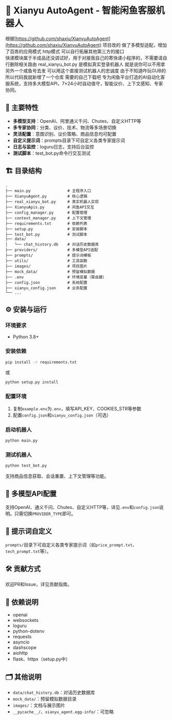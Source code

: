 # 🚀 Xianyu AutoAgent - 智能闲鱼客服机器人
根据[https://github.com/shaxiu/XianyuAutoAgent](https://github.com/shaxiu/XianyuAutoAgent) 项目改的 
做了多模型适配，增加了百炼的应用模式 http模式 可以自行拓展其他第三方的接口  
快递模块属于半成品还没调试好，用于对接我自己的寄快递小程序的，不需要请自行删除相关路由
real_xianyu_bot.py 是模拟真实登录机器人 就是说你可以不用拿另外一个咸鱼号去发 可以用这个直接测试机器人的忠诚度
由于不知道咋玩GUB的 所以代码我就新增了一个仓库 需要的自己下载吧
专为闲鱼平台打造的AI自动化客服系统，支持多大模型API，7×24小时自动值守，智能议价、上下文感知、专家协同。

## 🌟 主要特性
- **多模型支持**：OpenAI、阿里通义千问、Chutes、自定义HTTP等
- **多专家协同**：分类、议价、技术、物流等多场景切换
- **灵活配置**：意图识别、议价策略、商品信息均可配置
- **自定义提示词**：prompts目录下可自定义各类专家提示词
- **日志与监控**：loguru日志，支持后台监控
- **测试脚本**：test_bot.py命令行交互测试

## 🏗 目录结构
```
.
├── main.py                # 主程序入口
├── XianyuAgent.py         # 核心逻辑
├── real_xianyu_bot.py     # 真实机器人实现
├── XianyuApis.py          # 闲鱼API交互
├── config_manager.py      # 配置管理
├── context_manager.py     # 上下文管理
├── requirements.txt       # 依赖列表
├── setup.py               # 安装脚本
├── test_bot.py            # 测试脚本
├── data/
│   └── chat_history.db    # 对话历史数据库
├── providers/             # 多模型API适配
├── prompts/               # 提示词模板
├── utils/                 # 工具函数
├── images/                # 项目图片
├── mock_data/             # 预留模拟数据
├── .env                   # 环境变量（需自建）
├── config.json            # 系统配置
├── xianyu_config.json     # 业务配置
└── ...
```

## ⚙️ 安装与运行

### 环境要求
- Python 3.8+

### 安装依赖
```bash
pip install -r requirements.txt
```
或
```bash
python setup.py install
```

### 配置环境
1. 复制`example.env`为`.env`，填写API_KEY、COOKIES_STR等参数
2. 配置`config.json`和`xianyu_config.json`（可选）

### 启动机器人
```bash
python main.py
```

### 测试机器人
```bash
python test_bot.py
```
支持商品信息获取、会话重置、上下文管理等功能。

## 🔌 多模型API配置

支持OpenAI、通义千问、Chutes、自定义HTTP等，详见`.env`和`config.json`说明。只需切换`PROVIDER_TYPE`即可。

## 📝 提示词自定义

`prompts/`目录下可自定义各类专家提示词（如`price_prompt.txt`、`tech_prompt.txt`等）。

## 🛠 贡献方式

欢迎PR和Issue，详见贡献指南。

## 🧩 依赖说明

- openai
- websockets
- loguru
- python-dotenv
- requests
- asyncio
- dashscope
- aiohttp
- flask、httpx（setup.py中）

## 🗂 其他说明

- `data/chat_history.db`：对话历史数据库
- `mock_data/`：预留模拟数据目录
- `images/`：文档与展示图片
- `__pycache__/`、`xianyu_agent.egg-info/`：可忽略


